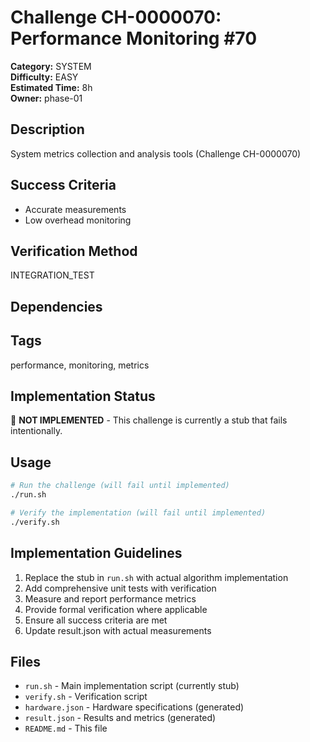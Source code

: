 # Challenge CH-0000070: Performance Monitoring #70

**Category:** SYSTEM  
**Difficulty:** EASY  
**Estimated Time:** 8h  
**Owner:** phase-01  

## Description

System metrics collection and analysis tools (Challenge CH-0000070)

## Success Criteria

- Accurate measurements
- Low overhead monitoring

## Verification Method

INTEGRATION_TEST

## Dependencies



## Tags

performance, monitoring, metrics

## Implementation Status

🚧 **NOT IMPLEMENTED** - This challenge is currently a stub that fails intentionally.

## Usage

```bash
# Run the challenge (will fail until implemented)
./run.sh

# Verify the implementation (will fail until implemented) 
./verify.sh
```

## Implementation Guidelines

1. Replace the stub in `run.sh` with actual algorithm implementation
2. Add comprehensive unit tests with verification
3. Measure and report performance metrics
4. Provide formal verification where applicable
5. Ensure all success criteria are met
6. Update result.json with actual measurements

## Files

- `run.sh` - Main implementation script (currently stub)
- `verify.sh` - Verification script
- `hardware.json` - Hardware specifications (generated)
- `result.json` - Results and metrics (generated)
- `README.md` - This file
